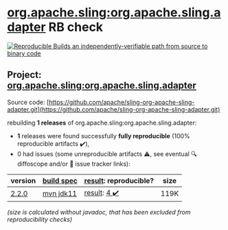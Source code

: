 [org.apache.sling:org.apache.sling.adapter](https://central.sonatype.com/artifact/org.apache.sling/org.apache.sling.adapter/versions) RB check
=======

[![Reproducible Builds](https://reproducible-builds.org/images/logos/rb.svg) an independently-verifiable path from source to binary code](https://reproducible-builds.org/)

## Project: [org.apache.sling:org.apache.sling.adapter](https://central.sonatype.com/artifact/org.apache.sling/org.apache.sling.adapter/versions)

Source code: [https://github.com/apache/sling-org-apache-sling-adapter.git](https://github.com/apache/sling-org-apache-sling-adapter.git)

rebuilding **1 releases** of org.apache.sling:org.apache.sling.adapter:
- **1** releases were found successfully **fully reproducible** (100% reproducible artifacts :heavy_check_mark:),
- 0 had issues (some unreproducible artifacts :warning:, see eventual :mag: diffoscope and/or :memo: issue tracker links):

| version | [build spec](/BUILDSPEC.md) | [result](https://reproducible-builds.org/docs/jvm/): reproducible? | size |
| -- | --------- | ------ | -- |
| [2.2.0](https://central.sonatype.com/artifact/org.apache.sling/org.apache.sling.adapter/2.2.0/pom) | [mvn jdk11](org.apache.sling.adapter-2.2.0.buildspec) | [result](org.apache.sling.adapter-2.2.0.buildinfo): [4 :heavy_check_mark: ](org.apache.sling.adapter-2.2.0.buildcompare) | 119K |

<i>(size is calculated without javadoc, that has been excluded from reproducibility checks)</i>
